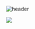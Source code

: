 <!--
**chani23/chani23** is a ✨ _special_ ✨ repository because its `README.md` (this file) appears on your GitHub profile.

Here are some ideas to get you started:

- 🔭 I’m currently working on ...
- 🌱 I’m currently learning ...
- 👯 I’m looking to collaborate on ...
- 🤔 I’m looking for help with ...
- 💬 Ask me about ...
- 📫 How to reach me: ...
- 😄 Pronouns: ...
- ⚡ Fun fact: ...
-->

![header](https://capsule-render.vercel.app/api?type=Venom&text=Kim%20Chani&animation=scaleIn)

<a href="s">
  <img src="https://github-readme-stats.vercel.app/api/top-langs/?username=chani23&exclude_repo=dkssud8150.github.io&layout=compact&theme=transparent" />
